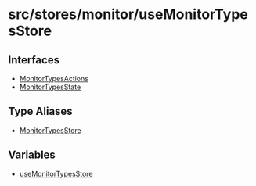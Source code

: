 # src/stores/monitor/useMonitorTypesStore

## Interfaces

- [MonitorTypesActions](interfaces/MonitorTypesActions.md)
- [MonitorTypesState](interfaces/MonitorTypesState.md)

## Type Aliases

- [MonitorTypesStore](type-aliases/MonitorTypesStore.md)

## Variables

- [useMonitorTypesStore](variables/useMonitorTypesStore.md)
